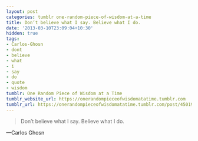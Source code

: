 ```yaml
---
layout: post
categories: tumblr one-random-piece-of-wisdom-at-a-time
title: Don’t believe what I say. Believe what I do.
date: '2013-03-10T23:09:04+10:30'
hidden: true
tags:
- Carlos-Ghosn
- dont
- believe
- what
- i
- say
- do
- quote
- wisdom
tumblr: One Random Piece of Wisdom at a Time
tumblr_website_url: https://onerandompieceofwisdomatatime.tumblr.com
tumblr_url: https://onerandompieceofwisdomatatime.tumblr.com/post/45019246738/dont-believe-what-i-say-believe-what-i-do
---
```

> Don’t believe what I say. Believe what I do.

—Carlos Ghosn
